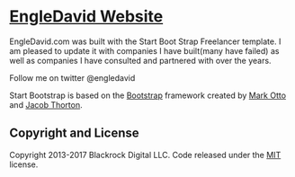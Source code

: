 # [EngleDavid Website](https://startbootstrap.com/template-overviews/freelancer/)

EngleDavid.com was built with the Start Boot Strap Freelancer template. I am pleased to update it with companies I have built(many have failed) as well as companies I have consulted and partnered with over the years. 

Follow me on twitter @engledavid



Start Bootstrap is based on the [Bootstrap](http://getbootstrap.com/) framework created by [Mark Otto](https://twitter.com/mdo) and [Jacob Thorton](https://twitter.com/fat).

## Copyright and License

Copyright 2013-2017 Blackrock Digital LLC. Code released under the [MIT](https://github.com/BlackrockDigital/startbootstrap-freelancer/blob/gh-pages/LICENSE) license.
